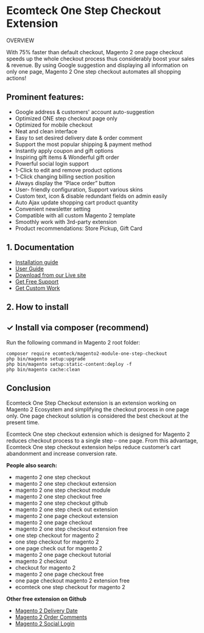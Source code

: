 # Ecomteck One Step Checkout Extension
OVERVIEW

With 75% faster than default checkout, Magento 2 one page checkout speeds up the whole checkout process thus considerably boost your sales & revenue. By using Google suggestion and displaying all information on only one page, Magento 2 One step checkout automates all shopping actions!

## Prominent features:

- Google address & customers' account auto-suggestion
- Optimized ONE step checkout page only
- Optimized for mobile checkout
- Neat and clean interface
- Easy to set desired delivery date & order comment
- Support the most popular shipping & payment method
- Instantly apply coupon and gift options
- Inspiring gift items & Wonderful gift order
- Powerful social login support
- 1-Click to edit and remove product options
- 1-Click changing billing section position
- Always display the “Place order” button
- User- friendly configuration, Support various skins
- Custom text, icon & disable redundant fields on admin easily
- Auto Ajax update shopping cart product quantity
- Convenient newsletter setting
- Compatible with all custom Magento 2 template
- Smoothly work with 3rd-party extension
- Product recommendations: Store Pickup, Gift Card


## 1. Documentation

- [Installation guide](https://ecomteck.com/magento-2-tutorials/install-magento-2-extension/)
- [User Guide](https://ecomteck.com/docs/one-step-checkout/)
- [Download from our Live site](https://ecomteck.com/downloads/magento-2-one-step-checkout/)
- [Get Free Support](https://ecomteck.com/ask-question/)
- [Get Custom Work](https://ecomteck.com/contact)

## 2. How to install


## ✓ Install via composer (recommend)
Run the following command in Magento 2 root folder:

```
composer require ecomteck/magento2-module-one-step-checkout
php bin/magento setup:upgrade
php bin/magento setup:static-content:deploy -f
php bin/magento cache:clean
```

## Conclusion

Ecomteck One Step Checkout extension is an extension working on Magento 2 Ecosystem and simplifying the checkout process in one page only.  One page checkout solution is considered the best checkout at the present time.

Ecomteck One step checkout extension which is designed for Magento 2 reduces checkout process to a single step – one page. From this advantage, Ecomteck One step checkout extension helps reduce customer’s cart abandonment and increase conversion rate.

**People also search:**
- magento 2 one step checkout
- magento 2 one step checkout extension
- magento 2 one step checkout module
- magento 2 one step checkout free
- magento 2 one step checkout github
- magento 2 one step check out extension
- magento 2 one page checkout extension
- magento 2 one page checkout
- magento 2 one step checkout extension free
- one step checkout for magento 2
- one step checkout for magento 2
- one page check out for magento 2
- magento 2 one page checkout tutorial
- magento 2 checkout
- checkout for magento 2
- magento 2 one page checkout free
- one page checkout magento 2 extension free
- ecomteck one step checkout for magento 2


**Other free extension on Github**
- [Magento 2 Delivery Date](https://github.com/ecomteck/module-delivery-date)
- [Magento 2 Order Comments](https://github.com/ecomteck/magento2-order-comments)
- [Magento 2 Social Login](https://github.com/ecomteck/magento-2-social-login)
